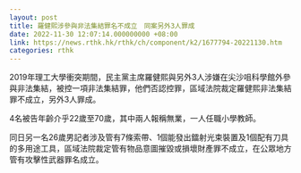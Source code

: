 ```yaml
---
layout: post
title: 羅健熙涉參與非法集結罪名不成立　同案另外3人罪成
date: 2022-11-30 12:07:14.000000000 +08:00
link: https://news.rthk.hk/rthk/ch/component/k2/1677794-20221130.htm
categories: rthk
---
```


2019年理工大學衝突期間，民主黨主席羅健熙與另外3人涉嫌在尖沙咀科學館外參與非法集結，被控一項非法集結罪，他們否認控罪，區域法院裁定羅健熙非法集結罪不成立，另外3人罪成。

4名被告年齡介乎22歲至70歲，其中兩人報稱無業，一人任職小學教師。

同日另一名26歲男記者涉及管有7條索帶、1個能發出鐳射光束裝置及1個配有刀具的多用途工具，區域法院裁定管有物品意圖摧毀或損壞財產罪不成立，在公眾地方管有攻擊性武器罪名成立。
